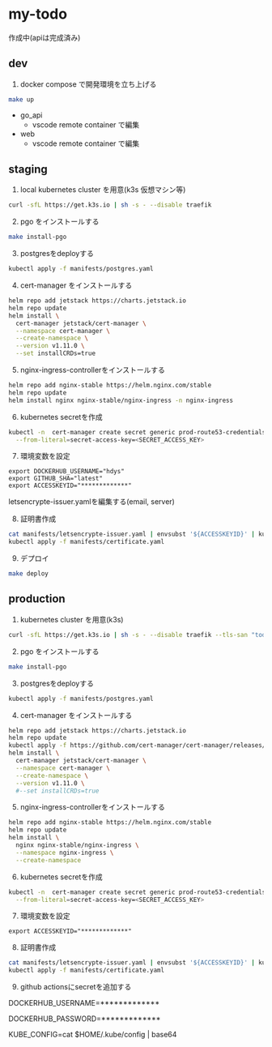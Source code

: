# my-todo

作成中(apiは完成済み)

## dev

1. docker compose で開発環境を立ち上げる

```bash
make up
```

- go_api
  - vscode remote container で編集
- web
  - vscode remote container で編集

## staging

1. local kubernetes cluster を用意(k3s 仮想マシン等)

```bash
curl -sfL https://get.k3s.io | sh -s - --disable traefik
```

2. pgo をインストールする

```bash
make install-pgo
```

3. postgresをdeployする

```bash
kubectl apply -f manifests/postgres.yaml
```

4. cert-manager をインストールする

```bash
helm repo add jetstack https://charts.jetstack.io
helm repo update
helm install \
  cert-manager jetstack/cert-manager \
  --namespace cert-manager \
  --create-namespace \
  --version v1.11.0 \
  --set installCRDs=true
```

5. nginx-ingress-controllerをインストールする

```bash
helm repo add nginx-stable https://helm.nginx.com/stable
helm repo update
helm install nginx nginx-stable/nginx-ingress -n nginx-ingress
```

6. kubernetes secretを作成

```bash
kubectl -n  cert-manager create secret generic prod-route53-credentials-secret \
  --from-literal=secret-access-key=<SECRET_ACCESS_KEY>
```

7. 環境変数を設定

```
export DOCKERHUB_USERNAME="hdys"
export GITHUB_SHA="latest"
export ACCESSKEYID="*************"
```

letsencrypte-issuer.yamlを編集する(email, server)

8. 証明書作成

```bash
cat manifests/letsencrypte-issuer.yaml | envsubst '${ACCESSKEYID}' | kubectl apply -f -
kubectl apply -f manifests/certificate.yaml
```

9. デプロイ

```bash
make deploy
```

## production

1. kubernetes cluster を用意(k3s)

```bash
curl -sfL https://get.k3s.io | sh -s - --disable traefik --tls-san "todo.tthd-app.link"
```

2. pgo をインストールする

```bash
make install-pgo
```

3. postgresをdeployする

```bash
kubectl apply -f manifests/postgres.yaml
```

4. cert-manager をインストールする

```bash
helm repo add jetstack https://charts.jetstack.io
helm repo update
kubectl apply -f https://github.com/cert-manager/cert-manager/releases/download/v1.11.0/cert-manager.crds.yaml
helm install \
  cert-manager jetstack/cert-manager \
  --namespace cert-manager \
  --create-namespace \
  --version v1.11.0 \
  #--set installCRDs=true
```

5. nginx-ingress-controllerをインストールする

```bash
helm repo add nginx-stable https://helm.nginx.com/stable
helm repo update
helm install \
  nginx nginx-stable/nginx-ingress \
  --namespace nginx-ingress \
  --create-namespace
```

6. kubernetes secretを作成

```bash
kubectl -n  cert-manager create secret generic prod-route53-credentials-secret \
  --from-literal=secret-access-key=<SECRET_ACCESS_KEY>
```

7. 環境変数を設定

```
export ACCESSKEYID="*************"
```

8. 証明書作成

```bash
cat manifests/letsencrypte-issuer.yaml | envsubst '${ACCESSKEYID}' | kubectl apply -f -
kubectl apply -f manifests/certificate.yaml
```

9. github actionsにsecretを追加する

DOCKERHUB_USERNAME=*************

DOCKERHUB_PASSWORD=*************

KUBE_CONFIG=cat $HOME/.kube/config | base64
